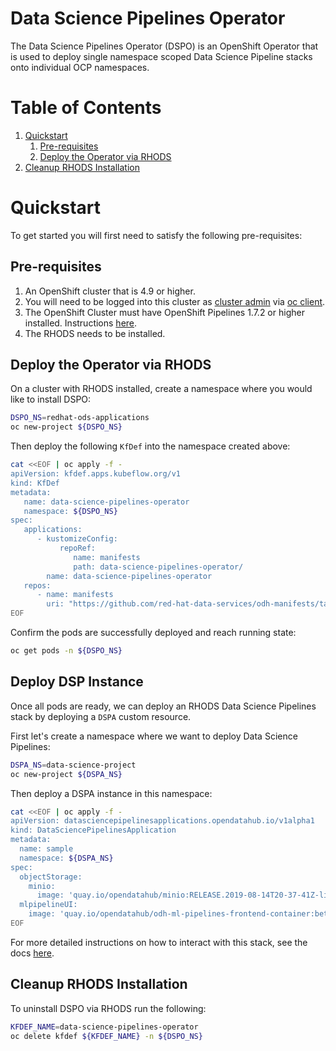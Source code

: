 # Data Science Pipelines Operator

The Data Science Pipelines Operator (DSPO) is an OpenShift Operator that is used to deploy single namespace scoped 
Data Science Pipeline stacks onto individual OCP namespaces.

# Table of Contents

1. [Quickstart](#quickstart)
   1. [Pre-requisites](#pre-requisites)
   2. [Deploy the Operator via RHODS](#deploy-the-operator-via-rhods)
4. [Cleanup RHODS Installation](#cleanup-rhods-installation)

# Quickstart

To get started you will first need to satisfy the following pre-requisites:

## Pre-requisites
1. An OpenShift cluster that is 4.9 or higher.
2. You will need to be logged into this cluster as [cluster admin] via [oc client].
3. The OpenShift Cluster must have OpenShift Pipelines 1.7.2 or higher installed. Instructions [here][OCP Pipelines Operator].
4. The RHODS needs to be installed.

## Deploy the Operator via RHODS

On a cluster with RHODS installed, create a namespace where you would like to install DSPO: 

```bash
DSPO_NS=redhat-ods-applications
oc new-project ${DSPO_NS}
```

Then deploy the following `KfDef` into the namespace created above:

```bash
cat <<EOF | oc apply -f -
apiVersion: kfdef.apps.kubeflow.org/v1
kind: KfDef
metadata:
   name: data-science-pipelines-operator
   namespace: ${DSPO_NS}
spec:
   applications:
      - kustomizeConfig:
           repoRef:
              name: manifests
              path: data-science-pipelines-operator/
        name: data-science-pipelines-operator
   repos:
      - name: manifests
        uri: "https://github.com/red-hat-data-services/odh-manifests/tarball/master"
EOF
```

Confirm the pods are successfully deployed and reach running state:

```bash
oc get pods -n ${DSPO_NS}
```

## Deploy DSP Instance 

Once all pods are ready, we can deploy an RHODS Data Science Pipelines stack by deploying a `DSPA` custom resource.

First let's create a namespace where we want to deploy Data Science Pipelines: 

```bash
DSPA_NS=data-science-project
oc new-project ${DSPA_NS}
```

Then deploy a DSPA instance in this namespace:

```bash
cat <<EOF | oc apply -f -
apiVersion: datasciencepipelinesapplications.opendatahub.io/v1alpha1
kind: DataSciencePipelinesApplication
metadata:
  name: sample
  namespace: ${DSPA_NS}
spec:
  objectStorage:
    minio:
      image: 'quay.io/opendatahub/minio:RELEASE.2019-08-14T20-37-41Z-license-compliance'
  mlpipelineUI:
    image: 'quay.io/opendatahub/odh-ml-pipelines-frontend-container:beta-ui'
EOF
```

For more detailed instructions on how to interact with this stack, see the docs [here][dspo-repo].

## Cleanup RHODS Installation

To uninstall DSPO via RHODS run the following:

```bash
KFDEF_NAME=data-science-pipelines-operator
oc delete kfdef ${KFDEF_NAME} -n ${DSPO_NS}
```

[cluster admin]: https://docs.openshift.com/container-platform/4.12/authentication/using-rbac.html#creating-cluster-admin_using-rbac
[oc client]: https://mirror.openshift.com/pub/openshift-v4/x86_64/clients/ocp/latest/openshift-client-linux.tar.gz
[OCP Pipelines Operator]: https://docs.openshift.com/container-platform/4.12/cicd/pipelines/installing-pipelines.html#op-installing-pipelines-operator-in-web-console_installing-pipelines
[dspo-repo]: https://github.com/opendatahub-io/data-science-pipelines-operator#using-a-datasciencepipelinesapplication
